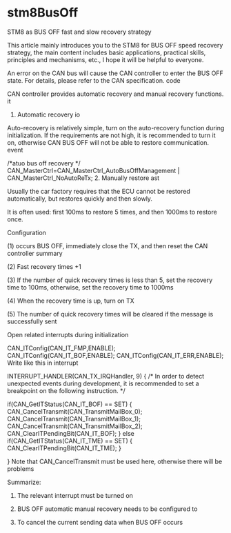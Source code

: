 # stm8BusOff

STM8 as BUS OFF fast and slow recovery strategy

This article mainly introduces you to the STM8 for BUS OFF speed recovery strategy, the main content includes basic applications, practical skills, principles and mechanisms, etc., I hope it will be helpful to everyone.

An error on the CAN bus will cause the CAN controller to enter the BUS OFF state. For details, please refer to the CAN specification. code

CAN controller provides automatic recovery and manual recovery functions. it

1. Automatic recovery io

Auto-recovery is relatively simple, turn on the auto-recovery function during initialization. If the requirements are not high, it is recommended to turn it on, otherwise CAN BUS OFF will not be able to restore communication. event

/*atuo bus off recovery */
CAN_MasterCtrl=CAN_MasterCtrl_AutoBusOffManagement | CAN_MasterCtrl_NoAutoReTx;
2. Manually restore ast

Usually the car factory requires that the ECU cannot be restored automatically, but restores quickly and then slowly. 

It is often used: first 100ms to restore 5 times, and then 1000ms to restore once. 

Configuration

(1) occurs BUS OFF, immediately close the TX, and then reset the CAN controller summary

(2) Fast recovery times +1

(3) If the number of quick recovery times is less than 5, set the recovery time to 100ms, otherwise, set the recovery time to 1000ms

(4) When the recovery time is up, turn on TX

(5) The number of quick recovery times will be cleared if the message is successfully sent

Open related interrupts during initialization

  CAN_ITConfig(CAN_IT_FMP,ENABLE); 
  CAN_ITConfig(CAN_IT_BOF,ENABLE); 
  CAN_ITConfig(CAN_IT_ERR,ENABLE); 
Write like this in interrupt

INTERRUPT_HANDLER(CAN_TX_IRQHandler, 9)
{
  /* In order to detect unexpected events during development,
     it is recommended to set a breakpoint on the following instruction.
  */
  
  if(CAN_GetITStatus(CAN_IT_BOF) == SET)
  {
    CAN_CancelTransmit(CAN_TransmitMailBox_0);
    CAN_CancelTransmit(CAN_TransmitMailBox_1);
    CAN_CancelTransmit(CAN_TransmitMailBox_2);
    CAN_ClearITPendingBit(CAN_IT_BOF);
  }
  else if(CAN_GetITStatus(CAN_IT_TME) == SET)
  {
    CAN_ClearITPendingBit(CAN_IT_TME);
  }
  
}
Note that CAN_CancelTransmit must be used here, otherwise there will be problems

Summarize:

1. The relevant interrupt must be turned on

2. BUS OFF automatic manual recovery needs to be configured to

3. To cancel the current sending data when BUS OFF occurs
